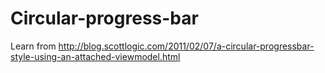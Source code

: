 # Circular-progress-bar

Learn from http://blog.scottlogic.com/2011/02/07/a-circular-progressbar-style-using-an-attached-viewmodel.html


